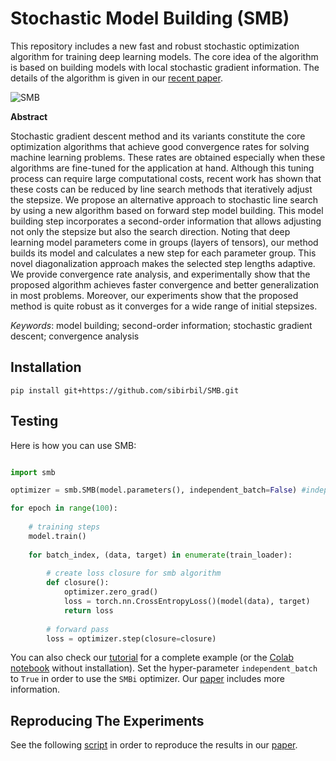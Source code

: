 # Stochastic Model Building (SMB)

This repository includes a new fast and robust stochastic optimization algorithm for training deep learning models. The core idea of the algorithm is based on building models with local stochastic gradient information. The details of the algorithm is given in our [recent paper](https://arxiv.org/abs/2111.07058).

![SMB](./img/SMB_vs_SGD_and_Adam.png)

**Abstract**

Stochastic gradient descent method and its variants constitute the core optimization algorithms that achieve good convergence rates for solving machine learning problems. These rates are obtained especially when these algorithms are fine-tuned for the application at hand. Although this tuning process can require large computational costs, recent work has shown that these costs can be reduced by line search methods that iteratively adjust the stepsize. We propose an alternative approach to stochastic line search by using a new algorithm based on forward step model building. This model building step incorporates a second-order information that allows adjusting not only the stepsize but also the search direction. Noting that deep learning model parameters come in groups (layers of tensors), our method builds its model and calculates a new step for each parameter group. This novel diagonalization approach makes the selected step lengths adaptive. We provide convergence rate analysis, and experimentally show that the proposed algorithm achieves faster convergence and better generalization in most problems. Moreover, our experiments show that the proposed method is quite robust as it converges for a wide range of initial stepsizes.

_Keywords_: model building; second-order information; stochastic gradient descent; convergence analysis

## Installation

`pip install git+https://github.com/sibirbil/SMB.git`

## Testing

Here is how you can use SMB:

```python

import smb

optimizer = smb.SMB(model.parameters(), independent_batch=False) #independent_batch=True for SMBi optimizer

for epoch in range(100):
    
    # training steps
    model.train()
    
    for batch_index, (data, target) in enumerate(train_loader):
            
        # create loss closure for smb algorithm
        def closure():
            optimizer.zero_grad()
            loss = torch.nn.CrossEntropyLoss()(model(data), target)
            return loss
        
        # forward pass
        loss = optimizer.step(closure=closure)
```

You can also check our [tutorial](https://github.com/sibirbil/SMB/blob/main/tutorial.ipynb) for a complete example (or the [Colab notebook](https://colab.research.google.com/drive/1wjUmy8-PmkBpnXxGKKEgSgmwN-VYY1xD#scrollTo=2skrH1RF_cbu) without installation). Set the hyper-parameter `independent_batch` to `True` in order to use the `SMBi` optimizer. Our [paper](http://www.optimization-online.org/DB_HTML/2021/11/8683.html) includes more information. 

## Reproducing The Experiments 

See the following [script](smb/paper/reproducing_paper.py) in order to reproduce the results in our [paper](https://arxiv.org/abs/2111.07058).
